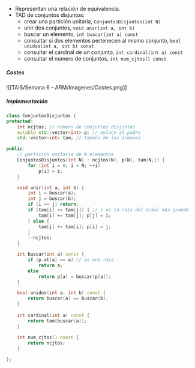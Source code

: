 - Representan una relación de equivalencia.
- TAD de conjuntos disjuntos:
	- crear una partición unitaria, `ConjuntosDisjuntos(int N)`
	- unir dos conjuntos, `void unir(int a, int b)`
	- buscar un elemento, `int buscar(int a) const`
	- consultar si dos elementos pertenecen al mismo conjunto, `bool unidos(int a, int b) const`
	- consultar el cardinal de un conjunto, `int cardinal(int a) const`
	- consultar el numero de conjuntos, `int num_cjtos() const`

##### Costes
![[TAIS/Semana 6 - ARM/Imagenes/Costes.png]]

##### Implementación
```cpp
class ConjuntosDisjuntos {
protected:
	int ncjtos; // número de conjuntos disjuntos
	mutable std::vector<int> p; // enlace al padre
	std::vector<int> tam; // tamaño de los árboles

public:
	// partición unitaria de N elementos
	ConjuntosDisjuntos(int N) : ncjtos(N), p(N), tam(N,1) {
		for (int i = 0; i < N; ++i)
			p[i] = i;
	}

	void unir(int a, int b) {
		int i = buscar(a);
		int j = buscar(b);
		if (i == j) return;
		if (tam[i] >= tam[j]) { // i es la raíz del árbol más grande
			tam[i] += tam[j]; p[j] = i;
		} else {
			tam[j] += tam[i]; p[i] = j;
		}
		--ncjtos;
	}

	int buscar(int a) const {
		if (p.at(a) == a) // es una raíz
			return a;
		else
			return p[a] = buscar(p[a]);
	}

	bool unidos(int a, int b) const {
		return buscar(a) == buscar(b);
	}
	
	int cardinal(int a) const {
		return tam[buscar(a)];
	}
	
	int num_cjtos() const {
		return ncjtos;
	}

};
```
